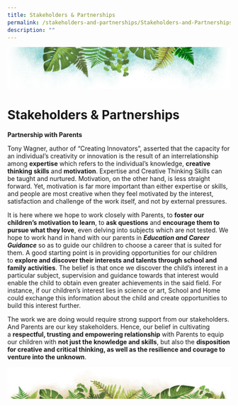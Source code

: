 ```yaml
---
title: Stakeholders & Partnerships
permalink: /stakeholders-and-partnerships/Stakeholders-and-Partnerships/
description: ""
---
```

![](/images/Banner.png)

# Stakeholders & Partnerships


<b>Partnership with Parents</b>

Tony Wagner, author of “Creating Innovators”, asserted that the capacity for an individual’s creativity or innovation is the result of an interrelationship among <b>expertise</b> which refers to the individual’s knowledge, <b>creative thinking skills</b> and <b>motivation</b>. Expertise and Creative Thinking Skills can be taught and nurtured. Motivation, on the other hand, is less straight forward. Yet, motivation is far more important than either expertise or skills, and people are most creative when they feel motivated by the interest, satisfaction and challenge of the work itself, and not by external pressures.

It is here where we hope to work closely with Parents, to <b>foster our children’s motivation to learn</b>, to <b>ask questions</b> and <b>encourage them to pursue what they love</b>, even delving into subjects which are not tested. We hope to work hand in hand with our parents in <b><i>Education and Career Guidance</i></b> so as to guide our children to choose a career that is suited for them. A good starting point is in providing opportunities for our children to <b>explore and discover their interests and talents through school and family activities</b>. The belief is that once we discover the child’s interest in a particular subject, supervision and guidance towards that interest would enable the child to obtain even greater achievements in the said field. For instance, if our children’s interest lies in science or art, School and Home could exchange this information about the child and create opportunities to build this interest further.

The work we are doing would require strong support from our stakeholders. And Parents are our key stakeholders. Hence, our belief in cultivating a <b>respectful, trusting and empowering relationship</b> with Parents to equip our children with <b>not just the knowledge and skills</b>, but also the <b>disposition for creative and critical thinking, as well as the resilience and courage to venture into the unknown</b>.

![](/images/bg-bottom.png)